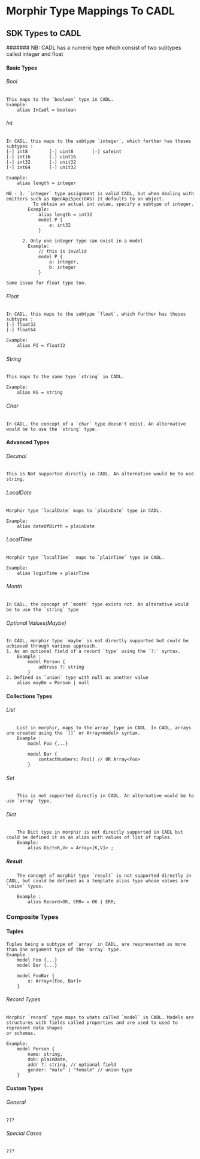 # Morphir Type Mappings To CADL
## SDK Types to CADL
####### NB: CADL has a numeric type which consist of two subtypes called integer and float

#### Basic Types
###### Bool
    This maps to the `boolean` type in CADL. 
    Example: 
        alias InCadl = boolean
###### Int
    In CADL, this maps to the subtype `integer`, which further has theses subtypes :  
    [-] int8        [-] uint8       [-] safeint
    [-] int16       [-] uint16
    [-] int32       [-] unit32
    [-] int64       [-] unit32
    
    Example: 
        alias length = integer 
    
    NB - 1. `integer` type assignment is valid CADL, but when dealing with emitters such as OpenApiSpec(OAS) it defaults to an object. 
              To obtain an actual int value, specify a subtype of integer.
            Example: 
                alias length = int32
                model P {
                    a: int32
                }
          
          2. Only one integer type can exist in a model 
            Example: 
                // this is invalid
                model P {
                    a: integer,
                    b: integer
                }
        
    Same issue for float type too. 
###### Float
    In CADL, this maps to the subtype `float`, which further has theses subtypes :  
    [-] float32   
    [-] float64

    Example: 
        alias PI = float32
###### String
    This maps to the same type `string` in CADL.
    
    Example: 
        alias KG = string
###### Char
    In CADL, the concept of a `char` type doesn't exist. An alternative would be to use the `string` type. 

#### Advanced Types
###### Decimal
    This is Not supported directly in CADL. An alternative would be to use string. 

###### LocalDate
    Morphir type `localDate` maps to `plainDate` type in CADL. 
    
    Example: 
        alias dateOfBirth = plainDate
###### LocalTime
    Morphir type `localTime`  maps to `plainTime` type in CADL. 
    
    Example: 
        alias loginTime = plainTime
###### Month
    In CADL, the concept of `month` type exists not. An alterative would be to use the `string` type

###### Optional Values(Maybe) 
    In CADL, morphir type `maybe` is not directly supported but could be achieved through various approach.  
    1. As an optional field of a record `type` using the `?:` syntax. 
        Example :
            model Person {
                address ?: string
            }
    2. Defined as `union` type with null as another value
        alias mayBe = Person | null

#### Collections Types
###### List
        List in morphir, maps to the`array` type in CADL. In CADL, arrays are created using the `[]` or Array<model> syntax.
        Example : 
            model Foo {...}

            model Bar {
                contactNumbers: Foo[] // OR Array<Foo>
            }
###### Set
        This is not supported directly in CADL. An alternative would be to use `array` type. 

###### Dict
        The Dict type in morphir is not directly supported in CADL but could be defined it as an alias with values of list of tuples.
        Example: 
            alias Dict<K,V> = Array<[K,V]> ;

##### Result 
        The concept of morphir type `result` is not supported directly in CADL, but could be defined as a template alias type whose values are `union` types. 
        
        Example : 
            alias Record<OK, ERR> = OK | ERR;

### Composite Types
#### Tuples
    Tuples being a subtype of `array` in CADL, are respresented as more than One argument type of the `array` type.
    Example : 
        model Foo {...}
        model Bar {...}
        
        model FooBar {
            x: Array<[Foo, Bar]>
        }
###### Record Types
    Morphir `record` type maps to whats called `model` in CADL. Models are structures with fields called properties and are used to used to represent data shapes 
    or schemas.
    
    Example:
        model Person {
            name: string,
            dob: plainDate,
            addr ?: string, // optional field
            gender: "male" | "female" // union type
        }
#### Custom Types
###### General
    ???
###### Special Cases
    ???